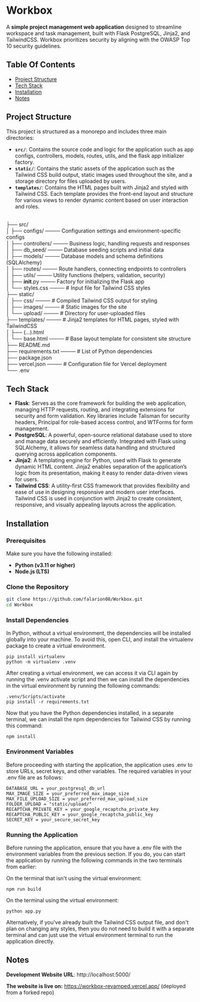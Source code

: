 # Workbox

A **simple project management web application** designed to streamline workspace and task management, built with Flask PostgreSQL, Jinja2, and TailwindCSS. Workbox prioritizes security by aligning with the OWASP Top 10 security guidelines.

## Table Of Contents

- [Project Structure](#project-structure)
- [Tech Stack](#tech-stack)
- [Installation](#installation)
- [Notes](#notes)

## Project Structure

This project is structured as a monorepo and includes three main directories:

- **`src/`**: Contains the source code and logic for the application such as app configs, controllers, models, routes, utils, and the flask app initializer factory.
- **`static/`**: Contains the static assets of the application such as the Tailwind CSS build output, static images used throughout the site, and a storage directory for files uploaded by users.
- **`templates/`**: Contains the HTML pages built with Jinja2 and styled with Tailwind CSS. Each template provides the front-end layout and structure for various views to render dynamic content based on user interaction and roles. <br> <br>

├── src/ <br>
│   ├── configs/ ──── Configuration settings and environment-specific configs <br>
│   ├── controllers/ ──── Business logic, handling requests and responses <br>
│   ├── db_seed/ ──── Database seeding scripts and initial data <br>
│   ├── models/ ──── Database models and schema definitions (SQLAlchemy) <br>
│   ├── routes/ ──── Route handlers, connecting endpoints to controllers <br>
│   ├── utils/ ──── Utility functions (helpers, validation, security) <br>
│   ├── __init__.py ──── Factory for initializing the Flask app <br>
│   └── styles.css ──── # Input file for Tailwind CSS styles <br>
├── static/ <br>
│   ├── css/ ──── # Compiled Tailwind CSS output for styling <br>
│   ├── images/ ──── # Static images for the site <br>
│   └── upload/ ──── # Directory for user-uploaded files <br>
├── templates/ ──── # Jinja2 templates for HTML pages, styled with TailwindCSS <br>
│   ├── (...).html <br>
│   └── base.html ──── # Base layout template for consistent site structure <br>
├── README.md <br>
├── requirements.txt ──── # List of Python dependencies <br>
├── package.json <br>
├── vercel.json ──── # Configuration file for Vercel deployment <br>
└── .env <br>

## Tech Stack

- **Flask**: Serves as the core framework for building the web application, managing HTTP requests, routing, and integrating extensions for security and form validation. Key libraries include Talisman for security headers, Principal for role-based access control, and WTForms for form management.
- **PostgreSQL**: A powerful, open-source relational database used to store and manage data securely and efficiently. Integrated with Flask using SQLAlchemy, it allows for seamless data handling and structured querying across application components.
- **Jinja2**: A templating engine for Python, used with Flask to generate dynamic HTML content. Jinja2 enables separation of the application’s logic from its presentation, making it easy to render data-driven views for users.
- **Tailwind CSS**: A utility-first CSS framework that provides flexibility and ease of use in designing responsive and modern user interfaces. Tailwind CSS is used in conjunction with Jinja2 to create consistent, responsive, and visually appealing layouts across the application.

## Installation

### Prerequisites

Make sure you have the following installed:
- **Python (v3.11 or higher)**
- **Node.js (LTS)**

### Clone the Repository
```bash
git clone https://github.com/falarion08/Workbox.git
cd Workbox
```

### Install Dependencies

In Python, without a virtual environment, the dependencies will be installed globally into your machine. To avoid this, open CLI, and install the virtualenv package to create a virtual environment.
```
pip install virtualenv
python -m virtualenv .venv
```

After creating a virtual environment, we can access it via CLI again by running the .venv activate script and then we can install the dependencies in the virtual environment by running the following commands:
```
.venv/Scripts/activate
pip install -r requirements.txt
```

Now that you have the Python dependencies installed, in a separate terminal, we can install the npm dependencies for Tailwind CSS by running this command:
```
npm install
```

### Environment Variables

Before proceeding with starting the application, the application uses .env to store URLs, secret keys, and other variables. The required variables in your .env file are as follows:
```
DATABASE_URL = your_postgresql_db_url
MAX_IMAGE_SIZE = your_preferred_max_image_size
MAX_FILE_UPLOAD_SIZE = your_preferred_max_upload_size
FOLDER_UPLOAD = "static/upload/"
RECAPTCHA_PRIVATE_KEY = your_google_recaptcha_private_key
RECAPTCHA_PUBLIC_KEY = your_google_recaptcha_public_key
SECRET_KEY = your_secure_secret_key
```

### Running the Application

Before running the application, ensure that you have a .env file with the environment variables from the previous section. If you do, you can start the application by running the following commands in the two terminals from earlier:

On the terminal that isn't using the virtual environment:
```
npm run build
```

On the terminal using the virtual environment:
```
python app.py
```

Alternatively, if you've already built the Tailwind CSS output file, and don't plan on changing any styles, then you do not need to build it with a separate terminal and can just use the virtual environment terminal to run the application directly.

## Notes

**Development Website URL**: http://localhost:5000/

**The website is live on:** https://workbox-revamped.vercel.app/ (deployed from a forked repo)

